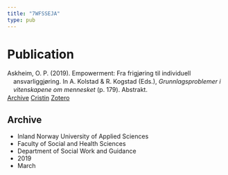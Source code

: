 ```yaml
---
title: "7WFSSEJA"
type: pub
---
```

<h1>Publication</h1>
<article id="csl-bib-container-7WFSSEJA" class="csl-bib-container">
  <div class="csl-bib-body" style="line-height: 1.35; padding-left: 1em; text-indent:-1em;">
  <div class="csl-entry">Askheim, O. P. (2019). Empowerment: Fra frigj&#xF8;ring til individuell ansvarliggj&#xF8;ring. In A. Kolstad &amp; R. Kogstad (Eds.), <i>Grunnlagsproblemer i vitenskapene om mennesket</i> (p. 179). Abstrakt.</div>
</div>
  <div class="csl-bib-buttons">
    <a href="#taxonomy-article-7WFSSEJA" class="csl-bib-button">Archive</a>
    <a href alt="Cristin URL" class="csl-bib-button">Cristin</a>
    <a href alt="Zotero URL" class="csl-bib-button">Zotero</a>
  </div>
  <div id="csl-bib-meta-container-7WFSSEJA"></div>
</article>
<div id="csl-bib-meta-7WFSSEJA" class="csl-bib-meta">
  <article id="taxonomy-article-7WFSSEJA" class="taxonomy-article">
    <h1>Archive</h1>
    <ul>
      <li>Inland Norway University of Applied Sciences</li>
      <li>Faculty of Social and Health Sciences</li>
      <li>Department of Social Work and Guidance</li>
      <li>2019</li>
      <li>March</li>
    </ul>
  </article>
</div>
